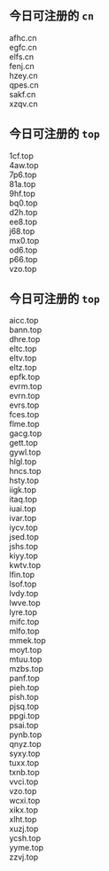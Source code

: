 
## 今日可注册的 `cn`
>
afhc.cn   
egfc.cn   
elfs.cn   
fenj.cn   
hzey.cn   
qpes.cn   
sakf.cn   
xzqv.cn   


## 今日可注册的 `top`
>
1cf.top   
4aw.top   
7p6.top   
81a.top   
9hf.top   
bq0.top   
d2h.top   
ee8.top   
j68.top   
mx0.top   
od6.top   
p66.top   
vzo.top   


## 今日可注册的 `top`
>
aicc.top   
bann.top   
dhre.top   
eltc.top   
eltv.top   
eltz.top   
epfk.top   
evrm.top   
evrn.top   
evrs.top   
fces.top   
flme.top   
gacg.top   
gett.top   
gywl.top   
hlgl.top   
hncs.top   
hsty.top   
iigk.top   
itaq.top   
iuai.top   
ivar.top   
iycv.top   
jsed.top   
jshs.top   
kiyy.top   
kwtv.top   
lfin.top   
lsof.top   
lvdy.top   
lwve.top   
lyre.top   
mifc.top   
mlfo.top   
mmek.top   
moyt.top   
mtuu.top   
mzbs.top   
panf.top   
pieh.top   
pish.top   
pjsq.top   
ppgi.top   
psai.top   
pynb.top   
qnyz.top   
syxy.top   
tuxx.top   
txnb.top   
vvci.top   
vzo.top   
wcxi.top   
xikx.top   
xlht.top   
xuzj.top   
ycsh.top   
yyme.top   
zzvj.top   

